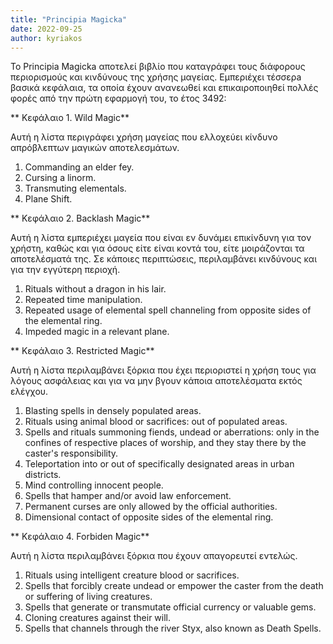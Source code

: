 ```yaml
---
title: "Principia Magicka"
date: 2022-09-25
author: kyriakos
---
```


Το  Principia Magicka αποτελεί βιβλίο που καταγράφει τους διάφορους περιορισμούς και κινδύνους της χρήσης μαγείας. Εμπεριέχει τέσσερa βασικά κεφάλαια, τα οποία έχουν ανανεωθεί και επικαιροποιηθεί πολλές φορές από την πρώτη εφαρμογή του, το έτος 3492:



**     Κεφάλαιο 1. Wild Magic**

Αυτή η λίστα περιγράφει χρήση μαγείας που ελλοχεύει κίνδυνο απρόβλεπτων
μαγικών αποτελεσμάτων.



1. Commanding an elder fey.
2. Cursing a linorm.
3. Transmuting elementals.
4. Plane Shift.



**     Κεφάλαιο 2. Backlash Magic**

Αυτή η λίστα εμπεριέχει μαγεία που είναι εν δυνάμει επικίνδυνη για τον χρήστη,
καθώς και για όσους είτε είναι κοντά του, είτε μοιράζονται τα αποτελέσματά
της. Σε κάποιες περιπτώσεις, περιλαμβάνει κινδύνους και για την εγγύτερη
περιοχή.



1. Rituals without a dragon in his lair.
2. Repeated time manipulation.
3. Repeated usage of elemental spell channeling from opposite sides of the elemental ring.
4. Impeded magic in a relevant plane.



**     Κεφάλαιο 3. Restricted Magic**

Αυτή η λίστα περιλαμβάνει ξόρκια που έχει περιοριστεί η χρήση τους για λόγους
ασφάλειας και για να μην βγουν κάποια αποτελέσματα εκτός ελέγχου.



1. Blasting spells in densely populated areas.
2. Rituals using animal blood or sacrifices: out of populated areas.
3. Spells and rituals summoning fiends, undead or aberrations: only in the confines of respective places of worship, and they stay there by the caster's responsibility.
4. Teleportation into or out of specifically designated areas in urban districts.
5. Mind controlling innocent people.
6. Spells that hamper and/or avoid law enforcement.
7. Permanent curses are only allowed by the official authorities.
8. Dimensional contact of opposite sides of the elemental ring.



**     Κεφάλαιο 4. Forbiden Magic**

Αυτή η λίστα περιλαμβάνει ξόρκια που έχουν απαγορευτεί εντελώς.



1. Rituals using intelligent creature blood or sacrifices.
2. Spells that forcibly create undead or empower the caster from the death or suffering of living creatures.
3. Spells that generate or transmutate official currency or valuable gems.
4. Cloning creatures against their will.
5. Spells that channels through the river Styx, also known as Death Spells.

